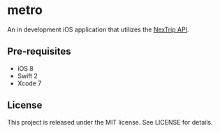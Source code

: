 # metro

An in development iOS application that utilizes the [NexTrip API](http://svc.metrotransit.org/). 

Pre-requisites
--------------

- iOS 8
- Swift 2
- Xcode 7

License
---------------
This project is released under the MIT license. See LICENSE for details.
